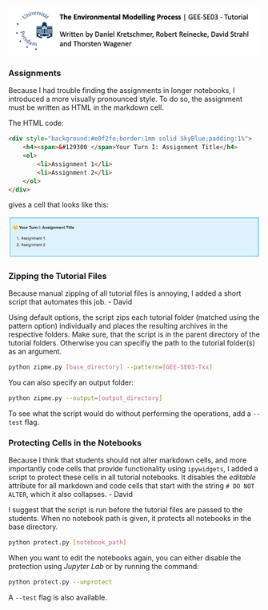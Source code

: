 ![](GEE-SE03-T01/figures/Logo.PNG)

### Assignments

Because I had trouble finding the assignments in longer notebooks, I introduced a more visually pronounced style. To do so, the assignment must be written as HTML in the markdown cell. 

The HTML code:

```html
<div style="background:#e0f2fe;border:1mm solid SkyBlue;padding:1%">
    <h4><span>&#129300 </span>Your Turn I: Assignment Title</h4>
    <ol>
        <li>Assignment 1</li>
        <li>Assignment 2</li>
    </ol>
</div>
```
gives a cell that looks like this:

![](example.png)

### Zipping the Tutorial Files

Because manual zipping of all tutorial files is annoying, I added a short script that automates this job. - David

Using default options, the script zips each tutorial folder (matched using the pattern option) individually and places the resulting archives in the respective folders. Make sure, that the script is in the parent directory of the tutorial folders. Otherwise you can specifiy the path to the tutorial folder(s) as an argument.

```bash
python zipme.py [base_directory] --pattern=[GEE-SE03-Txx]
```

You can also specify an output folder:
```bash
python zipme.py --output=[output_directory]
```

To see what the script would do without performing the operations, add a `--test` flag.

### Protecting Cells in the Notebooks

Because I think that students should not alter markdown cells, and more importantly code cells that provide functionality using `ipywidgets`, I added a script to protect these cells in all tutorial notebooks. It disables the _editable_ attribute for all markdown and code cells that start with the string `# DO NOT ALTER`, which it also collapses. - David

I suggest that the script is run before the tutorial files are passed to the students. When no notebook path is given, it protects all notebooks in the base directory.

```bash
python protect.py [notebook_path]
```

When you want to edit the notebooks again, you can either disable the protection using _Jupyter Lab_ or by running the command:

```bash
python protect.py --unprotect
```

A `--test` flag is also available.